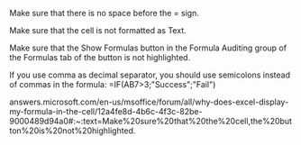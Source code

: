 Make sure that there is no space before the = sign.

Make sure that the cell is not formatted as Text. 

Make sure that the Show Formulas button in the Formula Auditing group of the Formulas tab of the button is not highlighted.

If you use comma as decimal separator, you should use semicolons instead of commas in the formula: =IF(AB7>3;"Success";"Fail")

answers.microsoft.com/en-us/msoffice/forum/all/why-does-excel-display-my-formula-in-the-cell/12a4fe8d-4b6c-4f3c-82be-9000489d94a0#:~:text=Make%20sure%20that%20the%20cell,the%20button%20is%20not%20highlighted.
